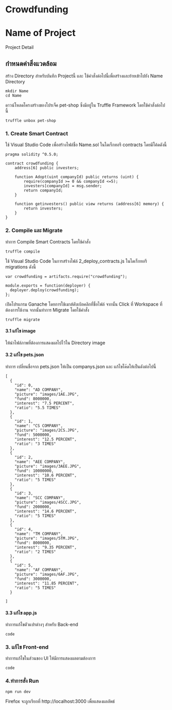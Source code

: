 # Crowdfunding
# Name of Project
Project Detail

## กำหนดค่าสิ่งแวดล้อม
สร้าง Directory สำหรับบันทึก Projectนี้ และ ใช้คำสั่งต่อไปนี้เพื่อสร้างและย้ายเข้าไปยัง Name Directory
```
mkdir Name
cd Name
```

ดาวน์โหลดโครงสร้างของโปรเจ็ค pet-shop ซึ่งมีอยู่ใน Truffle Framework โดยใช้คำสั่งต่อไปนี้
```
truffle unbox pet-shop
```


### 1. Create Smart Contract
ใช้ Visual Studio Code เพื่อสร้างไฟล์ชื่อ Name.sol ในไดเร็กทอรี contracts โดยมีโค้ดดังนี้
```
pragma solidity ^0.5.0;

contract crowdfunding {
    address[6] public investers;

    function Adopt(uint companyId) public returns (uint) {
        require(companyId >= 0 && companyId <=5);
        investers[companyId] = msg.sender;
        return companyId;
    }

    function getinvesters() public view returns (address[6] memory) {
        return investers;
    }
}
```

### 2. Compile และ Migrate
ทำการ Compile Smart Contracts โดยใช้คำสั่ง
```
truffle compile
```


ใช้ Visual Studio Code ในการสร้างไฟล์ 2_deploy_contracts.js ในไดเร็กทอรี migrations ดังนี้
```
var crowdfunding = artifacts.require("crowdfunding");

module.exports = function(deployer) {
  deployer.deploy(crowdfunding);
};
```
เปิดโปรแกรม Ganache โดยการใช้เมาส์ดับเบิลคลิกที่ชื่อไฟล์ จากนั้น Click ที่ Workspace ที่ต้องการใช้งาน
จากนั้นทำการ Migrate โดยใช้คำสั่ง 
```
truffle migrate
```

#### 3.1 แก้ไข image
ให้นำไฟล์ภาพที่ต้องการแสดงผลไปไว้ใน Directory image

#### 3.2 แก้ไข pets.json
ทำการ เปลี่ยนชื่อจาก pets.json ให้เป็น companys.json และ แก้ไขโค๊ดให้เป็นดังต่อไปนี้
```
[
  {
    "id": 0,
    "name": "AD COMPANY",
    "picture": "images/1AE.JPG",
    "fund": 8000000,
    "interest": "7.5 PERCENT",
    "ratio": "5.5 TIMES"
  },
  {
    "id": 1,
    "name": "CS COMPANY",
    "picture": "images/2CS.JPG",
    "fund": 5000000,
    "interest": "12.5 PERCENT",
    "ratio": "3 TIMES"
  },
  {
    "id": 2,
    "name": "AEE COMPANY",
    "picture": "images/3AEE.JPG",
    "fund": 10000000,
    "interest": "10.6 PERCENT",
    "ratio": "5 TIMES"
  },
  {
    "id": 3,
    "name": "SCC COMPANY",
    "picture": "images/4SCC.JPG",
    "fund": 2000000,
    "interest": "14.6 PERCENT",
    "ratio": "5 TIMES"
  },
  {
    "id": 4,
    "name": "TM COMPANY",
    "picture": "images/5TM.JPG",
    "fund": 8000000,
    "interest": "9.35 PERCENT",
    "ratio": "2 TIMES"
  },
  {
    "id": 5,
    "name": "AF COMPANY",
    "picture": "images/6AF.JPG",
    "fund": 3000000,
    "interest": "11.85 PERCENT",
    "ratio": "5 TIMES"
  }
 
]
```
#### 3.3 แก้ไข app.js
ทำการแก้ไขตัวแปรต่างๆ สำหรับ Back-end

```
code
```

### 3. แก้ไข Front-end 
ทำการแก้ไขในส่วนของ UI ให้มีการแสดงผลตามต้องการ

```
code
```

### 4.ทำการสั่ง Run

```
npm run dev
```
Firefox จะถูกเรียกที่ http://localhost:3000 เพื่อแสดงผลลัพธ์
